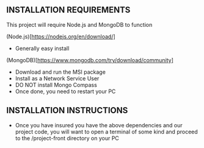 ## INSTALLATION REQUIREMENTS
This project will require Node.js and MongoDB to function

(Node.js)[https://nodejs.org/en/download/]
* Generally easy install

(MongoDB)[https://www.mongodb.com/try/download/community]
* Download and run the MSI package
* Install as a Network Service User
* DO NOT install Mongo Compass
* Once done, you need to restart your PC

## INSTALLATION INSTRUCTIONS
* Once you have insured you have the above dependencies and our project code, you will want to open a terminal of some kind and proceed to the /project-front directory on your PC
